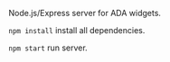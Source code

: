 Node.js/Express server for ADA widgets.

`npm install` install all dependencies.

`npm start` run server.